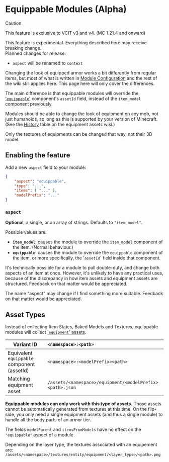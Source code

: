 # Equippable Modules (Alpha)

> [!CAUTION]
>
> This feature is exclusive to VCIT v3 and v4. (MC 1.21.4 and onward)
>
> This feature is experimental. Everything described here may receive breaking change.  
> Planned changes for release:
> - `aspect` will be renamed to `context`

Changing the look of equipped armor works a bit differently from regular items, but most of what is written in [Module Configuration](./Module-Configuration) and the rest of the wiki still applies here. This page here will only cover the differences.

The main difference is that equippable modules will override the ['`equippable`'](https://minecraft.wiki/w/Data_component_format#equippable) component's `assetId` field, instead of the `item_model` component previously.

Modules should be able to change the look of equipment on any mob, not just humanoids, so long as this is supported by your version of Minecraft. (See the [History](https://minecraft.wiki/w/Equipment#History) table on the equipment assets wiki.)

Only the textures of equipments can be changed that way, not their 3D model.

## Enabling the feature
Add a new `aspect` field to your module:
```json
{
	"aspect": "equippable",
	"type": "...",
	"items": [ "..." ],
	"modelPrefix": "..."
}
```

### `aspect`

**Optional**, a single, or an array of strings. Defaults to `"item_model"`.

Possible values are:
- **`item_model`**: causes the module to override the `item_model` component of the item. (Normal behaviour.)
- **`equippable`**: causes the module to override the `equippable` component of the item, or more specifically, the '`assetId`' field inside that component.

It's technically possible for a module to pull double-duty, and change both aspects of an item at once. However, it's unlikely to have any practical uses, because of the discrepancy in how item assets and equipment assets are structured. Feedback on that matter would be appreciated.

The name "aspect" may change if I find something more suitable. Feedback on that matter would be appreciated.

## Asset Types
Instead of collecting Item States, Baked Models and Textures, equippable modules will collect ['`equipment`' assets](https://minecraft.wiki/w/Equipment).

Variant ID                                  | `<namespace>:<path>`
------------------------------------------- | :-------------------
Equivalent `equippable` component (assetId) | `<namespace>:<modelPrefix><path>`
Matching equipment asset                    | `/assets/<namespace>/equipment/<modelPrefix><path>.json`

**Equippable modules can only work with this type of assets.** Those assets cannot be automatically generated from textures at this time.
On the flip-side, you only need a single equipment assets (and thus a single module) to handle all the body parts of an armor tier.

The fields `modelParent` and `itemsFromModels` have no effect on the `"equippable"` aspect of a module.

Depending on the layer type, the textures associated with an equipement are:  
`/assets/<namespace>/textures/entity/equipment/<layer_type>/<path>.png`


